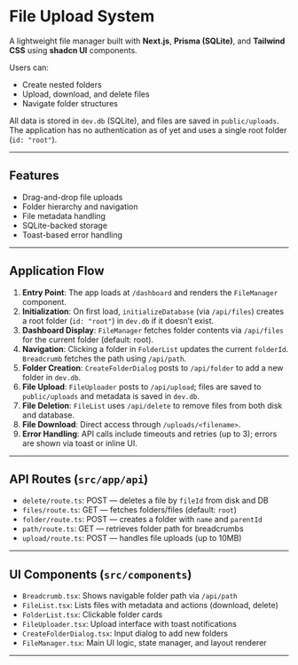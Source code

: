 # File Upload System

A lightweight file manager built with **Next.js**, **Prisma (SQLite)**, and **Tailwind CSS** using **shadcn UI** components.

Users can:
- Create nested folders
- Upload, download, and delete files
- Navigate folder structures

All data is stored in `dev.db` (SQLite), and files are saved in `public/uploads`. The application has no authentication as of yet and uses a single root folder (`id: "root"`).

---

## Features

- Drag-and-drop file uploads
- Folder hierarchy and navigation
- File metadata handling
- SQLite-backed storage
- Toast-based error handling

---

## Application Flow

1. **Entry Point**: The app loads at `/dashboard` and renders the `FileManager` component.
2. **Initialization**: On first load, `initializeDatabase` (via `/api/files`) creates a root folder (`id: "root"`) in `dev.db` if it doesn’t exist.
3. **Dashboard Display**: `FileManager` fetches folder contents via `/api/files` for the current folder (default: root).
4. **Navigation**: Clicking a folder in `FolderList` updates the current `folderId`. `Breadcrumb` fetches the path using `/api/path`.
5. **Folder Creation**: `CreateFolderDialog` posts to `/api/folder` to add a new folder in `dev.db`.
6. **File Upload**: `FileUploader` posts to `/api/upload`; files are saved to `public/uploads` and metadata is saved in `dev.db`.
7. **File Deletion**: `FileList` uses `/api/delete` to remove files from both disk and database.
8. **File Download**: Direct access through `/uploads/<filename>`.
9. **Error Handling**: API calls include timeouts and retries (up to 3); errors are shown via toast or inline UI.

---

## API Routes (`src/app/api`)

- `delete/route.ts`: POST — deletes a file by `fileId` from disk and DB
- `files/route.ts`: GET — fetches folders/files (default: `root`)
- `folder/route.ts`: POST — creates a folder with `name` and `parentId`
- `path/route.ts`: GET — retrieves folder path for breadcrumbs
- `upload/route.ts`: POST — handles file uploads (up to 10MB)

---

## UI Components (`src/components`)

- `Breadcrumb.tsx`: Shows navigable folder path via `/api/path`
- `FileList.tsx`: Lists files with metadata and actions (download, delete)
- `FolderList.tsx`: Clickable folder cards
- `FileUploader.tsx`: Upload interface with toast notifications
- `CreateFolderDialog.tsx`: Input dialog to add new folders
- `FileManager.tsx`: Main UI logic, state manager, and layout renderer

---

